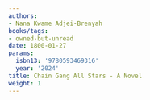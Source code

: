 ```yaml
---
authors:
- Nana Kwame Adjei-Brenyah
books/tags:
- owned-but-unread
date: 1800-01-27
params:
  isbn13: '9780593469316'
  year: '2024'
title: Chain Gang All Stars - A Novel
weight: 1
---
```



<!--more-->
